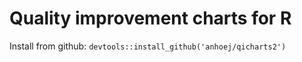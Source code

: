 # Quality improvement charts for R

Install from github: `devtools::install_github('anhoej/qicharts2')`